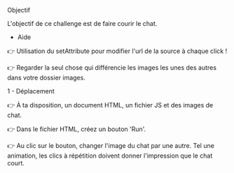 Objectif

L'objectif de ce challenge est de faire courir le chat.

 -  Aide

👉 Utilisation du setAttribute pour modifier l'url de la source à chaque click !

👉 Regarder la seul chose qui différencie les images les unes des autres dans votre dossier images.

1 -  Déplacement

👉 À ta disposition, un document HTML, un fichier JS et des images de chat.

👉 Dans le fichier HTML, créez un bouton 'Run'.

👉 Au clic sur le bouton, changer l'image du chat par une autre. Tel une animation, les clics à répétition doivent donner l'impression que le chat court.


